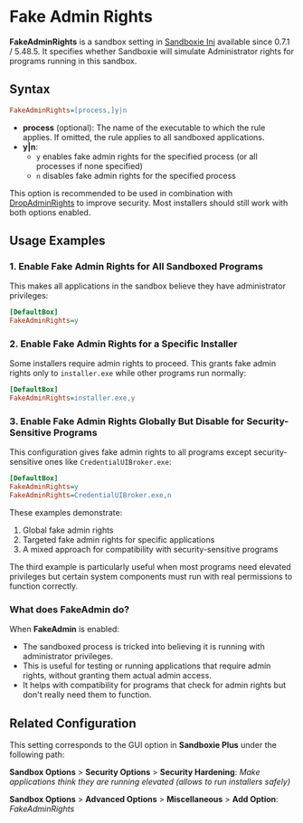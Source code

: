 # Fake Admin Rights

**FakeAdminRights** is a sandbox setting in [Sandboxie Ini](SandboxieIni.md) available since 0.7.1 / 5.48.5. It specifies whether Sandboxie will simulate Administrator rights for programs running in this sandbox.

## Syntax

```ini
FakeAdminRights=[process,]y|n
```

* **process** (optional): The name of the executable to which the rule applies. If omitted, the rule applies to all sandboxed applications.
* **y|n**:  
  - `y` enables fake admin rights for the specified process (or all processes if none specified)  
  - `n` disables fake admin rights for the specified process  


This option is recommended to be used in combination with [DropAdminRights](DropAdminRights.md) to improve security. Most installers should still work with both options enabled.

## Usage Examples

### 1. Enable Fake Admin Rights for All Sandboxed Programs

This makes all applications in the sandbox believe they have administrator privileges:

```ini
[DefaultBox]
FakeAdminRights=y
```

### 2. Enable Fake Admin Rights for a Specific Installer

Some installers require admin rights to proceed. This grants fake admin rights only to `installer.exe` while other programs run normally:

```ini
[DefaultBox]
FakeAdminRights=installer.exe,y
```

### 3. Enable Fake Admin Rights Globally But Disable for Security-Sensitive Programs

This configuration gives fake admin rights to all programs except security-sensitive ones like `CredentialUIBroker.exe`:

```ini
[DefaultBox]
FakeAdminRights=y
FakeAdminRights=CredentialUIBroker.exe,n
```

These examples demonstrate:
1. Global fake admin rights
2. Targeted fake admin rights for specific applications
3. A mixed approach for compatibility with security-sensitive programs

The third example is particularly useful when most programs need elevated privileges but certain system components must run with real permissions to function correctly.

### What does FakeAdmin do?
When **FakeAdmin** is enabled:
- The sandboxed process is tricked into believing it is running with administrator privileges.
- This is useful for testing or running applications that require admin rights, without granting them actual admin access.
- It helps with compatibility for programs that check for admin rights but don't really need them to function.

## Related Configuration

This setting corresponds to the GUI option in **Sandboxie Plus** under the following path:

**Sandbox Options** > **Security Options** > **Security Hardening**: _Make applications think they are running elevated (allows to run installers safely)_

**Sandbox Options** > **Advanced Options** > **Miscellaneous** > **Add Option**: _FakeAdminRights_
